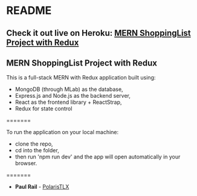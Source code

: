# README

## Check it out live on Heroku:    [MERN ShoppingList Project with Redux](https://mern-with-redux-shoppinglist.herokuapp.com/)

## MERN ShoppingList Project with Redux

This is a full-stack MERN with Redux application built using: 
* MongoDB (through MLab) as the database, 
* Express.js and Node.js as the backend server,
* React as the frontend library + ReactStrap,
* Redux for state control


=======

To run the application on your local machine: 
* clone the repo,
* cd into the folder,
* then run 'npm run dev' and the app will open automatically in your browser.

=======
<!-- ## Authors -->
* **Paul Rail** - [PolarisTLX](https://github.com/PolarisTLX)
